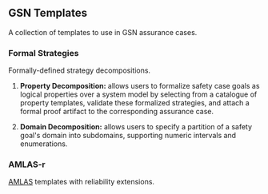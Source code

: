 ## GSN Templates

A collection of templates to use in GSN assurance cases.

### Formal Strategies

Formally-defined strategy decompositions.

1. **Property Decomposition:**
allows users to formalize safety case goals as logical properties over a system model by selecting from a catalogue of property templates, validate these formalized strategies, and attach a formal proof artifact to the corresponding assurance case.

2. **Domain Decomposition:**
allows users to specify a partition of a safety goal's domain into subdomains, supporting numeric intervals and enumerations.

### AMLAS-r

[AMLAS](https://www.assuringautonomy.com) templates with reliability extensions.
